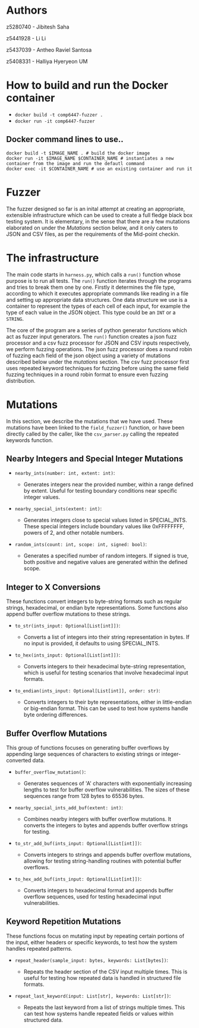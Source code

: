 # Authors
z5280740 - Jibitesh Saha

z5441928 - Li Li

z5437039 - Antheo Raviel Santosa

z5408331 - Halliya Hyeryeon UM

# How to build and run the Docker container

* `docker build -t comp6447-fuzzer .`
* `docker run -it comp6447-fuzzer`

## Docker command lines to use..
```
docker build -t $IMAGE_NAME . # build the docker image
docker run -it $IMAGE_NAME $CONTAINER_NAME # instantiates a new container from the image and run the defautl command
docker exec -it $CONTAINER_NAME # use an existing container and run it 
```

# Fuzzer

The fuzzer designed so far is an inital attempt at creating an appropriate, extensible infrastructure which can be used to create a full fledge black box testing system. It is elementary, in the sense that there are a few mutations elaborated on under the *Mutations* section below, and it only caters to JSON and CSV files, as per the requirements of the Mid-point checkin.

# The infrastructure

The main code starts in `harness.py`, which calls a `run()` function whose purpose is to run all tests. The `run()` function iterates through the programs and tries to break them one by one. Firstly it determines the file type, according to which it executes appropriate commands like reading in a file and setting up appropriate data structures. One data structure we use is a container to represent the types of each cell of each input, for example the type of each value in the JSON object. This type could be an `INT` or a `STRING`.

The core of the program are a series of python generator functions which act as fuzzer input generators. The `run()` function creates a json fuzz processor and a csv fuzz processor for JSON and CSV inputs respectively, we perform fuzzing operations. The json fuzz processor does a round robin of fuzzing each field of the json object using a variety of mutations described below under the *mutations* section. The csv fuzz processor first uses repeated keyword techniques for fuzzing before using the same field fuzzing techniques in a round robin format to ensure even fuzzing distribution.

# Mutations

In this section, we describe the mutations that we have used. These mutations have been linked to the `field_fuzzer()` function, or have been directly called by the caller, like the `csv_parser.py` calling the repeated keywords function.

## Nearby Integers and Special Integer Mutations

* `nearby_ints(number: int, extent: int)`:
    * Generates integers near the provided number, within a range defined by extent. Useful for testing boundary conditions near specific integer values.

* `nearby_special_ints(extent: int)`:
    * Generates integers close to special values listed in SPECIAL_INTS. These special integers include boundary values like 0xFFFFFFFF, powers of 2, and other notable numbers.

* `random_ints(count: int, scope: int, signed: bool)`:
    * Generates a specified number of random integers. If signed is true, both positive and negative values are generated within the defined scope.

## Integer to X Conversions

These functions convert integers to byte-string formats such as regular strings, hexadecimal, or endian byte representations. Some functions also append buffer overflow mutations to these strings.

* `to_str(ints_input: Optional[List[int]])`:
    * Converts a list of integers into their string representation in bytes. If no input is provided, it defaults to using SPECIAL_INTS.

* `to_hex(ints_input: Optional[List[int]])`:
    * Converts integers to their hexadecimal byte-string representation, which is useful for testing scenarios that involve hexadecimal input formats.

* `to_endian(ints_input: Optional[List[int]], order: str)`:
    * Converts integers to their byte representations, either in little-endian or big-endian format. This can be used to test how systems handle byte ordering differences.

## Buffer Overflow Mutations

This group of functions focuses on generating buffer overflows by appending large sequences of characters to existing strings or integer-converted data.

* `buffer_overflow_mutation()`:
    * Generates sequences of 'A' characters with exponentially increasing lengths to test for buffer overflow vulnerabilities. The sizes of these sequences range from 128 bytes to 65536 bytes.

* `nearby_special_ints_add_buf(extent: int)`:
    * Combines nearby integers with buffer overflow mutations. It converts the integers to bytes and appends buffer overflow strings for testing.

* `to_str_add_buf(ints_input: Optional[List[int]])`:
    * Converts integers to strings and appends buffer overflow mutations, allowing for testing string-handling routines with potential buffer overflows.

* `to_hex_add_buf(ints_input: Optional[List[int]])`:
    * Converts integers to hexadecimal format and appends buffer overflow sequences, used for testing hexadecimal input vulnerabilities.

## Keyword Repetition Mutations

These functions focus on mutating input by repeating certain portions of the input, either headers or specific keywords, to test how the system handles repeated patterns.

* `repeat_header(sample_input: bytes, keywords: List[bytes])`:
    * Repeats the header section of the CSV input multiple times. This is useful for testing how repeated data is handled in structured file formats.

* `repeat_last_keyword(input: List[str], keywords: List[str])`:
    * Repeats the last keyword from a list of strings multiple times. This can test how systems handle repeated fields or values within structured data.

